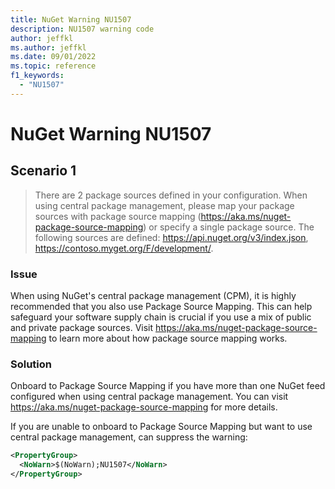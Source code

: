 ```yaml
---
title: NuGet Warning NU1507
description: NU1507 warning code
author: jeffkl
ms.author: jeffkl
ms.date: 09/01/2022
ms.topic: reference
f1_keywords: 
  - "NU1507"
---
```


# NuGet Warning NU1507

## Scenario 1

> There are 2 package sources defined in your configuration. When using central package management, please map your package sources with package source mapping (https://aka.ms/nuget-package-source-mapping) or specify a single package source. The following sources are defined: https://api.nuget.org/v3/index.json,  https://contoso.myget.org/F/development/.

### Issue

When using NuGet's central package management (CPM), it is highly recommended that you also use Package Source Mapping.  This can help safeguard your software supply chain is crucial if you use a mix of public and private package sources.  Visit https://aka.ms/nuget-package-source-mapping to learn more about how package source mapping works.

### Solution

Onboard to Package Source Mapping if you have more than one NuGet feed configured when using central package management.  You can visit https://aka.ms/nuget-package-source-mapping for more details.

If you are unable to onboard to Package Source Mapping but want to use central package management, can suppress the warning:

```xml
<PropertyGroup>
  <NoWarn>$(NoWarn);NU1507</NoWarn>
</PropertyGroup>
```
